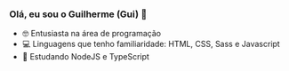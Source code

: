 
### Olá, eu sou o Guilherme (Gui) 👋

- 🤓 Entusiasta na área de programação
- 💻 Linguagens que tenho familiaridade: HTML, CSS, Sass e Javascript
- 🌱 Estudando NodeJS e TypeScript
